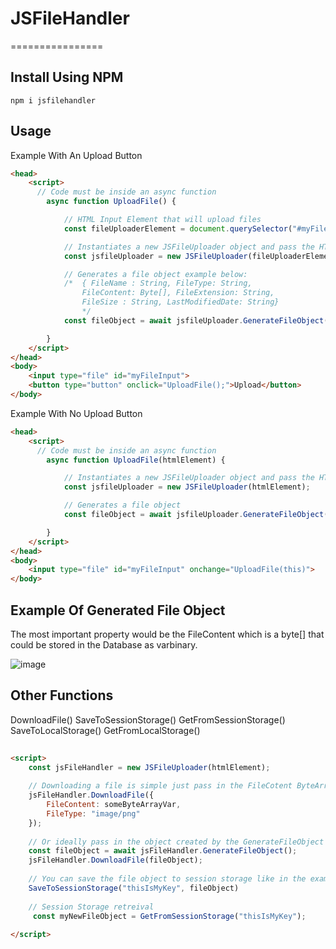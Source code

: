 # JSFileHandler
================

## Install Using NPM

```
npm i jsfilehandler
```
## Usage

Example With An Upload Button
```html
<head>
    <script>
      // Code must be inside an async function
        async function UploadFile() {

            // HTML Input Element that will upload files
            const fileUploaderElement = document.querySelector("#myFileInput");

            // Instantiates a new JSFileUploader object and pass the HTML Element that contains the file attached
            const jsfileUploader = new JSFileUploader(fileUploaderElement);

            // Generates a file object example below:
            /*  { FileName : String, FileType: String, 
                FileContent: Byte[], FileExtension: String, 
                FileSize : String, LastModifiedDate: String}
                */
            const fileObject = await jsfileUploader.GenerateFileObject();

        }
    </script>
</head>
<body>
    <input type="file" id="myFileInput">
    <button type="button" onclick="UploadFile();">Upload</button>
</body>
```
Example With No Upload Button

```html
<head>
    <script>
      // Code must be inside an async function
        async function UploadFile(htmlElement) {

            // Instantiates a new JSFileUploader object and pass the HTML Element that contains the file attached
            const jsfileUploader = new JSFileUploader(htmlElement);

            // Generates a file object
            const fileObject = await jsfileUploader.GenerateFileObject();

        }
    </script>
</head>
<body>
    <input type="file" id="myFileInput" onchange="UploadFile(this)">
</body>
```

## Example Of Generated File Object

The most important property would be the FileContent which is a byte[] that could be stored in the Database as varbinary.

![image](https://user-images.githubusercontent.com/61566348/147399094-3fd11de4-494c-48d0-bda4-a04c2adf736d.png)


## Other Functions

DownloadFile()
SaveToSessionStorage()
GetFromSessionStorage()
SaveToLocalStorage()
GetFromLocalStorage()

```html
    
<script>
    const jsFileHandler = new JSFileUploader(htmlElement);
    
    // Downloading a file is simple just pass in the FileCotent ByteArray and FileTyppe.
    jsFileHandler.DownloadFile({
        FileContent: someByteArrayVar,
        FileType: "image/png"
    });
    
    // Or ideally pass in the object created by the GenerateFileObject function
    const fileObject = await jsFileHandler.GenerateFileObject();
    jsFileHandler.DownloadFile(fileObject);
    
    // You can save the file object to session storage like in the example below
    SaveToSessionStorage("thisIsMyKey", fileObject)
    
    // Session Storage retreival
     const myNewFileObject = GetFromSessionStorage("thisIsMyKey");
    
</script>
```


